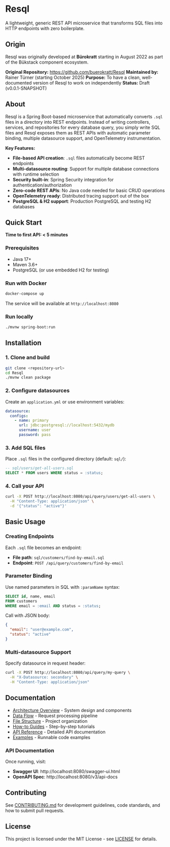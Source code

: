 # Resql

A lightweight, generic REST API microservice that transforms SQL files into HTTP endpoints with zero boilerplate.

## Origin

Resql was originally developed at **Bürokratt** starting in August 2022 as part of the Bükstack component ecosystem.

**Original Repository:** https://github.com/buerokratt/Resql
**Maintained by:** Rainer Türner (starting October 2025)
**Purpose:** To have a clean, well-documented version of Resql to work on independently
**Status:** Draft (v0.0.1-SNAPSHOT)

## About

Resql is a Spring Boot-based microservice that automatically converts `.sql` files in a directory into REST endpoints. Instead of writing controllers, services, and repositories for every database query, you simply write SQL files and Resql exposes them as REST APIs with automatic parameter binding, multiple datasource support, and OpenTelemetry instrumentation.

**Key Features:**
- **File-based API creation**: `.sql` files automatically become REST endpoints
- **Multi-datasource routing**: Support for multiple database connections with runtime selection
- **Security built-in**: Spring Security integration for authentication/authorization
- **Zero-code REST APIs**: No Java code needed for basic CRUD operations
- **OpenTelemetry ready**: Distributed tracing support out of the box
- **PostgreSQL & H2 support**: Production PostgreSQL and testing H2 databases

## Quick Start

**Time to first API: < 5 minutes**

### Prerequisites
- Java 17+
- Maven 3.6+
- PostgreSQL (or use embedded H2 for testing)

### Run with Docker

```bash
docker-compose up
```

The service will be available at `http://localhost:8080`

### Run locally

```bash
./mvnw spring-boot:run
```

## Installation

### 1. Clone and build

```bash
git clone <repository-url>
cd Resql
./mvnw clean package
```

### 2. Configure datasources

Create an `application.yml` or use environment variables:

```yaml
datasource:
  configs:
    - name: primary
      url: jdbc:postgresql://localhost:5432/mydb
      username: user
      password: pass
```

### 3. Add SQL files

Place `.sql` files in the configured directory (default: `sql/`):

```sql
-- sql/users/get-all-users.sql
SELECT * FROM users WHERE status = :status;
```

### 4. Call your API

```bash
curl -X POST http://localhost:8080/api/query/users/get-all-users \
  -H "Content-Type: application/json" \
  -d '{"status": "active"}'
```

## Basic Usage

### Creating Endpoints

Each `.sql` file becomes an endpoint:
- **File path**: `sql/customers/find-by-email.sql`
- **Endpoint**: `POST /api/query/customers/find-by-email`

### Parameter Binding

Use named parameters in SQL with `:paramName` syntax:

```sql
SELECT id, name, email
FROM customers
WHERE email = :email AND status = :status;
```

Call with JSON body:
```json
{
  "email": "user@example.com",
  "status": "active"
}
```

### Multi-datasource Support

Specify datasource in request header:
```bash
curl -X POST http://localhost:8080/api/query/my-query \
  -H "X-Datasource: secondary" \
  -H "Content-Type: application/json"
```

## Documentation

- [Architecture Overview](docs/architecture/overview.md) - System design and components
- [Data Flow](docs/architecture/data-flow.md) - Request processing pipeline
- [File Structure](docs/architecture/file-structure.md) - Project organization
- [How-to Guides](docs/how-to/) - Step-by-step tutorials
- [API Reference](docs/reference/) - Detailed API documentation
- [Examples](examples/) - Runnable code examples

### API Documentation

Once running, visit:
- **Swagger UI**: http://localhost:8080/swagger-ui.html
- **OpenAPI Spec**: http://localhost:8080/v3/api-docs

## Contributing

See [CONTRIBUTING.md](CONTRIBUTING.md) for development guidelines, code standards, and how to submit pull requests.

## License

This project is licensed under the MIT License - see [LICENSE](LICENSE) for details.
